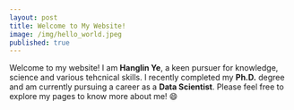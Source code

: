 ```yaml
---
layout: post
title: Welcome to My Website!
image: /img/hello_world.jpeg
published: true
---
```


Welcome to my website! I am **Hanglin Ye**, a keen pursuer for knowledge, science and various tehcnical skills. I recently completed my **Ph.D.** degree and am currently pursuing a career as a **Data Scientist**. Please feel free to explore my pages to know more about me! :smile:
